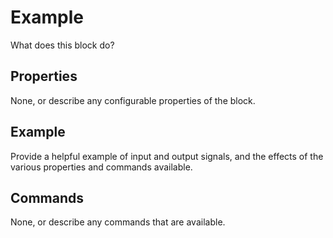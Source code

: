 Example
=======
What does this block do?

Properties
----------
None, or describe any configurable properties of the block.

Example
-------
Provide a helpful example of input and output signals, and the effects of the various properties and commands available.

Commands
--------
None, or describe any commands that are available.
